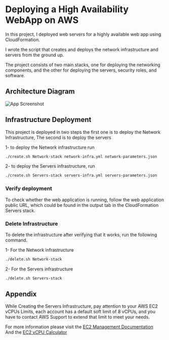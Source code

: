 # Deploying a High Availability WebApp on AWS

In this project, I deployed web servers for a highly available web app using CloudFormation.

I wrote the script that creates and deploys the network infrastructure and servers from the ground up.

The project consists of two main stacks, one for deploying the networking components, and the other for deploying the servers, security roles, and software.

## Architecture Diagram

![App Screenshot](https://i.imgur.com/kBzLNoa.png)


## Infrastructure Deployment

This project is deployed in two steps the first one is to deploy the Network Infrastructure,
The second is to deploy the servers 

1- to deploy the Network infrastructure run

```bash
./create.sh Network-stack network-infra.yml network-parameters.json
```

2- to deploy the Servers infrastructure, run

```bash
./create.sh Servers-stack servers-infra.yml servers-parameters.json
```

### Verify deployment

To check whether the web application is running,
follow the web application public URL, which could be found in the output tab in the CloudFormation Servers stack.


### Delete Infrastructure

To delete the infrastructure after verifying that it works, run the following command.

1- For the Network infrastructure

```bash
./delete.sh Network-stack
```

2- For the Servers infrastructure

```bash
./delete.sh Servers-stack
```


## Appendix

While Creating the Servers Infrastructure, pay attention to your AWS EC2 vCPUs Limits, 
each account has a default soft limit of 8 vCPUs, and you have to contact AWS Support to extend that limit to meet your needs.

For more information please visit the [EC2 Management Documentation](https://us-west-2.console.aws.amazon.com/ec2/v2/home?region=us-west-2#Limits:) <br/>
And the [EC2 vCPU Calculator](https://us-west-2.console.aws.amazon.com/ec2/v2/home?region=us-west-2#LimitsCalculator:)
